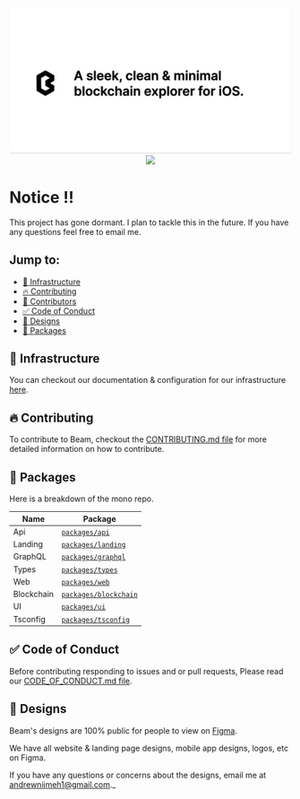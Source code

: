 <div align="center">
    <img alt="banner for beam" src="assets/banner.png">
    <img allt="lint workflow result" src="https://github.com/gleich/lumber/workflows/lint/badge.svg">
</div>

# Notice ‼️

This project has gone dormant. I plan to tackle this in the future. If you have any questions feel free to email me.
## Jump to:

-   [📡 Infrastructure](#-infrastructure)
-   [🔥 Contributing](#-contributing)
-   [👥 Contributors](#-contributors)
-   [✅ Code of Conduct](#-code-of-conduct)
-   [🎨 Designs](#-designss)
-   [🧰 Packages](#-packages)

## 📡 Infrastructure

You can checkout our documentation & configuration for our infrastructure [here](https://github.com/joinbeam/beam/blob/main/INFRASTRUCTURE.md).

## 🔥 Contributing

To contribute to Beam, checkout the [CONTRIBUTING.md file](https://github.com/joinbeam/beam/blob/main/CONTRIBUTING.md) for more detailed information on how to contribute.

## 🧰 Packages

Here is a breakdown of the mono repo.

| Name       | Package                                     |
| ---------- | ------------------------------------------- |
| Api        | [`packages/api`](packages/api)              |
| Landing    | [`packages/landing`](packages/landing/)     |
| GraphQL    | [`packages/graphql`](packages/graphql/)     |
| Types      | [`packages/types`](packages/types)          |
| Web        | [`packages/web`](packages/web)              |
| Blockchain | [`packages/blockchain`](packages/blockchain) |
| UI         | [`packages/ui`](packages/ui)                |
| Tsconfig   | [`packages/tsconfig`](packages/tsconfig)    |

## ✅ Code of Conduct

Before contributing responding to issues and or pull requests, Please read our [CODE_OF_CONDUCT.md file](https://github.com/joinbeam/beam/blob/main/CODE_OF_CONDUCT.md).

## 🎨 Designs

Beam's designs are 100% public for people to view on [Figma](https://www.figma.com/file/Fg4dD1yrJKmAh8i8Qd9Lum/Beam-App-Designs?node-id=19%3A43).

We have all website & landing page designs, mobile app designs, logos, etc on Figma.

If you have any questions or concerns about the designs, email me at andrewnijmeh1@gmail.com._
